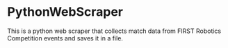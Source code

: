 # PythonWebScraper
This is a python web scraper that collects match data from FIRST Robotics Competition events and saves it in a file.
